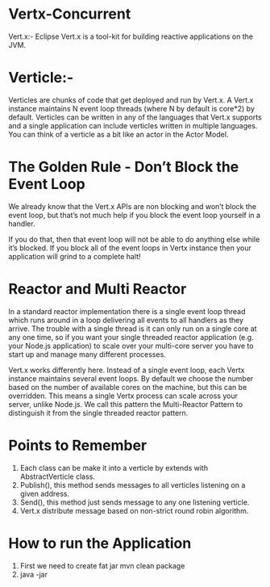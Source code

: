 # Vertx-Concurrent
Vert.x:- Eclipse Vert.x is a tool-kit for building reactive applications on the JVM.

# Verticle:-
Verticles are chunks of code that get deployed and run by Vert.x. 
A Vert.x instance maintains N event loop threads (where N by default is core*2) by default.
Verticles can be written in any of the languages that Vert.x supports and a single application can include verticles written in multiple languages.
You can think of a verticle as a bit like an actor in the Actor Model.

# The Golden Rule - Don’t Block the Event Loop
We already know that the Vert.x APIs are non blocking and won’t block the event loop, but that’s not much help if you block the event loop yourself in a handler.

If you do that, then that event loop will not be able to do anything else while it’s blocked.
If you block all of the event loops in Vertx instance then your application will grind to a complete halt!

# Reactor and Multi Reactor
In a standard reactor implementation there is a single event loop thread which runs around in a loop delivering all events to all handlers as they arrive.
The trouble with a single thread is it can only run on a single core at any one time,
so if you want your single threaded reactor application (e.g. your Node.js application) to scale over your multi-core server you have to start up and manage many different processes.

Vert.x works differently here. Instead of a single event loop, each Vertx instance maintains several event loops.
By default we choose the number based on the number of available cores on the machine, but this can be overridden.
This means a single Vertx process can scale across your server, unlike Node.js.
We call this pattern the Multi-Reactor Pattern to distinguish it from the single threaded reactor pattern.

# Points to Remember
1) Each class can be make it into a verticle by extends with AbstractVerticle class.
2) Publish(), this method sends messages to all verticles listening on a given address.
3) Send(), this method just sends message to any one listening verticle.
4) Vert.x distribute message based on non-strict round robin algorithm.


# How to run the Application
1) First we need to create fat jar
mvn clean package
2) java -jar <fat jar file path>
